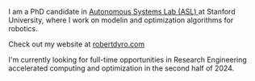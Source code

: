 I am a PhD candidate in <a href="https://stanfordasl.github.io/">Autonomous
Systems Lab (ASL) </a> at Stanford University, where I work on modelin and
optimization algorithms for robotics.

Check out my website at <a href="https://robertdyro.com/">robertdyro.com</a>

I'm currently looking for full-time opportunities in Research Engineering accelerated computing and
optimization in the second half of 2024.


<!--
**rdyro/rdyro** is a ✨ _special_ ✨ repository because its `README.md` (this file) appears on your GitHub profile.

Here are some ideas to get you started:

- 🔭 I’m currently working on ...
- 🌱 I’m currently learning ...
- 👯 I’m looking to collaborate on ...
- 🤔 I’m looking for help with ...
- 💬 Ask me about ...
- 📫 How to reach me: ...
- 😄 Pronouns: ...
- ⚡ Fun fact: ...
-->
